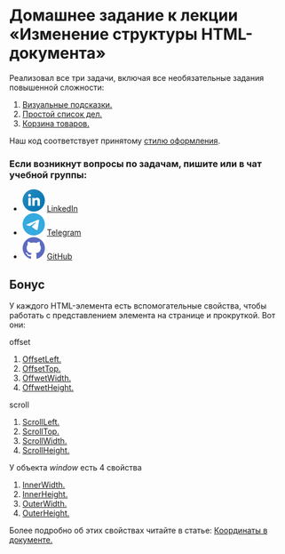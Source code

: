 # Домашнее задание к лекции «Изменение структуры HTML-документа»  

Реализовал все три задачи, включая все необязательные задания повышенной сложности:  

1. [Визуальные подсказки.](./tooltip/)  
2. [Простой список дел.](./todo/)  
3. [Корзина товаров.](./cart/)  

Наш код соответствует принятому [стилю оформления](../../codestyle).  

### Если возникнут вопросы по задачам, пишите или в чат учебной группы:
- ![LinkedIn](../../assets/svg/linkedin-icon.svg) [LinkedIn](https://www.linkedin.com/in/dm-morozov/)
- ![Telegram](../../assets/svg/telegram.svg) [Telegram](https://t.me/dem2014)
- ![GitHub](../../assets/svg/github-icon.svg) [GitHub](https://github.com/dm-morozov/)

## Бонус

У каждого HTML-элемента есть вспомогательные свойства, чтобы работать
с представлением элемента на странице и прокруткой. Вот они:

offset

1. [OffsetLeft.](https://developer.mozilla.org/ru/docs/Web/API/HTMLElement/offsetLeft)
2. [OffsetTop.](https://developer.mozilla.org/ru/docs/Web/API/HTMLElement/offsetTop)
3. [OffwetWidth.](https://developer.mozilla.org/ru/docs/Web/API/HTMLElement/offsetWidth)
4. [OffwetHeight.](https://developer.mozilla.org/ru/docs/Web/API/HTMLElement/offsetHeight)

scroll

1. [ScrollLeft.](https://developer.mozilla.org/ru/docs/Web/API/Element/scrollLeft)
2. [ScrollTop.](https://developer.mozilla.org/ru/docs/Web/API/Element/scrollTop)
3. [ScrollWidth.](https://developer.mozilla.org/ru/docs/Web/API/Element/scrollWidth)
4. [ScrollHeight.](https://developer.mozilla.org/ru/docs/Web/API/Element/scrollHeight)

У объекта *window* есть 4 свойства

1. [InnerWidth.](https://developer.mozilla.org/en-US/docs/Web/API/Window/innerWidth)
2. [InnerHeight.](https://developer.mozilla.org/en-US/docs/Web/API/Window/innerHeight)
3. [OuterWidth.](https://developer.mozilla.org/en-US/docs/Web/API/Window/outerWidth)
4. [OuterHeight.](https://developer.mozilla.org/en-US/docs/Web/API/Window/outerHeight)

Более подробно об этих свойствах читайте в статье:
[Координаты в документе.](https://learn.javascript.ru/coordinates-document)
